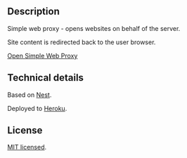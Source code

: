 ## Description

Simple web proxy - opens websites on behalf of the server.

Site content is redirected back to the user browser.

[Open Simple Web Proxy](https://swproxy.herokuapp.com/)

## Technical details

Based on [Nest](https://github.com/nestjs/nest).

Deployed to [Heroku](https://www.heroku.com/).

## License

[MIT licensed](LICENSE).
